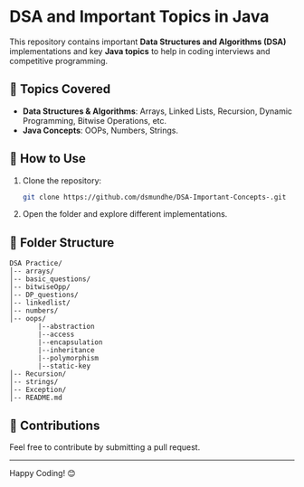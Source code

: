 # DSA and Important Topics in Java

This repository contains important **Data Structures and Algorithms (DSA)** implementations and key **Java topics** to help in coding interviews and competitive programming.

## 📌 Topics Covered
- **Data Structures & Algorithms**: Arrays, Linked Lists, Recursion, Dynamic Programming, Bitwise Operations, etc.
- **Java Concepts**: OOPs, Numbers, Strings.

## 🚀 How to Use
1. Clone the repository:
   ```sh
   git clone https://github.com/dsmundhe/DSA-Important-Concepts-.git
   ```
2. Open the folder and explore different implementations.

## 📂 Folder Structure
```
DSA Practice/
│-- arrays/
│-- basic_questions/
│-- bitwiseOpp/
│-- DP_questions/
│-- linkedlist/
│-- numbers/
│-- oops/
       |--abstraction
       |--access
       |--encapsulation
       |--inheritance
       |--polymorphism
       |--static-key
│-- Recursion/
│-- strings/
│-- Exception/
│-- README.md

```

## 📢 Contributions
Feel free to contribute by submitting a pull request.

---
Happy Coding! 😊
